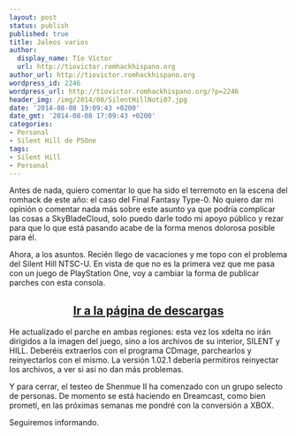 ```yaml
---
layout: post
status: publish
published: true
title: Jaleos varios
author:
  display_name: Tío Víctor
  url: http://tiovictor.romhackhispano.org
author_url: http://tiovictor.romhackhispano.org
wordpress_id: 2246
wordpress_url: http://tiovictor.romhackhispano.org/?p=2246
header_img: /img/2014/08/SilentHillNoti07.jpg
date: '2014-08-08 19:09:43 +0200'
date_gmt: '2014-08-08 17:09:43 +0200'
categories:
- Personal
- Silent Hill de PSOne
tags:
- Silent Hill
- Personal
---
```

Antes de nada, quiero comentar lo que ha sido el terremoto en la escena del romhack de este año: el caso del Final Fantasy Type-0. No quiero dar mi opinión o comentar nada más sobre este asunto ya que podría complicar las cosas a SkyBladeCloud, solo puedo darle todo mi apoyo público y rezar para que lo que está pasando acabe de la forma menos dolorosa posible para él.

Ahora, a los asuntos. Recién llego de vacaciones y me topo con el problema del Silent Hill NTSC-U. En vista de que no es la primera vez que me pasa con un juego de PlayStation One, voy a cambiar la forma de publicar parches con esta consola.

<h2 style="text-align: center;"><strong><a href="http://tiovictor.romhackhispano.org/silent-hill-1/descargar/">Ir a la página de descargas</a></strong></h2>

He actualizado el parche en ambas regiones: esta vez los xdelta no irán dirigidos a la imagen del juego, sino a los archivos de su interior, SILENT y HILL. Deberéis extraerlos con el programa CDmage, parchearlos y reinyectarlos con el mismo. La versión 1.02.1 debería permitiros reinyectar los archivos, a ver si así no dan más problemas.

Y para cerrar, el testeo de Shenmue II ha comenzado con un grupo selecto de personas. De momento se está haciendo en Dreamcast, como bien prometí, en las próximas semanas me pondré con la conversión a XBOX.

Seguiremos informando.
